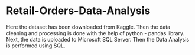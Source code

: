 # Retail-Orders-Data-Analysis
Here the dataset has been downloaded from Kaggle. Then the data cleaning and processing is done with the help of python - pandas library. Next, the data is uploaded to Microsoft SQL Server. Then the Data Analysis is performed using SQL.
